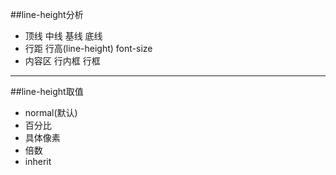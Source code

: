 ##line-height分析
- 顶线 中线 基线 底线
- 行距 行高(line-height) font-size
- 内容区 行内框 行框

-------------------

##line-height取值
- normal(默认)
- 百分比
- 具体像素
- 倍数
- inherit

